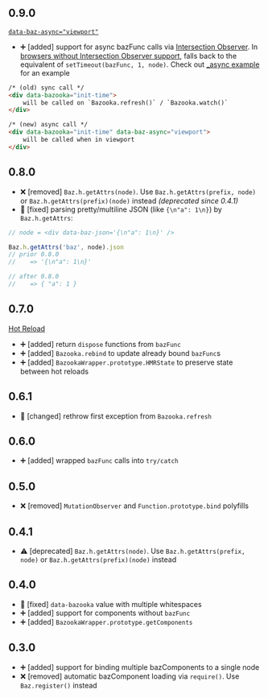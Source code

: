 ## 0.9.0

[`data-baz-async="viewport"`](https://github.com/seedofjoy/bazooka/blob/v0.9.0/docs/async-viewport.md)

* :heavy_plus_sign: [added] support for async bazFunc calls via [Intersection Observer](https://developer.mozilla.org/en-US/docs/Web/API/Intersection_Observer_API). In [browsers without Intersection Observer support](https://developer.mozilla.org/en-US/docs/Web/API/Intersection_Observer_API#Browser_compatibility), falls back to the equivalent of `setTimeout(bazFunc, 1, node)`. Check out [\_async example](/examples/_async) for an example

```html
/* (old) sync call */
<div data-bazooka="init-time">
    will be called on `Bazooka.refresh()` / `Bazooka.watch()`
</div>

/* (new) async call */
<div data-bazooka="init-time" data-baz-async="viewport">
    will be called when in viewport
</div>
```

## 0.8.0

* :x: [removed] `Baz.h.getAttrs(node)`. Use `Baz.h.getAttrs(prefix, node)` or `Baz.h.getAttrs(prefix)(node)` instead _(deprecated since 0.4.1)_
* :wrench: [fixed] parsing pretty/multiline JSON (like `{\n"a": 1\n}`) by `Baz.h.getAttrs`:

```javascript
// node = <div data-baz-json='{\n"a": 1\n}' />

Baz.h.getAttrs('baz', node).json
// prior 0.8.0
//    => '{\n"a": 1\n}'

// after 0.8.0
//    => { "a": 1 }
```

## 0.7.0

[Hot Reload](https://github.com/seedofjoy/bazooka/blob/v0.7.0/docs/hot-reloadable-bazfuncs.md)

* :heavy_plus_sign: [added] return `dispose` functions from `bazFunc`
* :heavy_plus_sign: [added] `Bazooka.rebind` to update already bound `bazFunc`s
* :heavy_plus_sign: [added] `BazookaWrapper.prototype.HMRState` to preserve state between hot reloads

## 0.6.1

* :wrench: [changed] rethrow first exception from `Bazooka.refresh`

## 0.6.0

* :heavy_plus_sign: [added] wrapped `bazFunc` calls into `try/catch`

## 0.5.0

* :x: [removed] `MutationObserver` and `Function.prototype.bind` polyfills

## 0.4.1

* :warning: [deprecated] `Baz.h.getAttrs(node)`. Use `Baz.h.getAttrs(prefix, node)` or `Baz.h.getAttrs(prefix)(node)` instead

## 0.4.0

* :wrench: [fixed] `data-bazooka` value with multiple whitespaces
* :heavy_plus_sign: [added] support for components without `bazFunc`
* :heavy_plus_sign: [added] `BazookaWrapper.prototype.getComponents`

## 0.3.0

* :heavy_plus_sign: [added] support for binding multiple bazComponents to a single node
* :x: [removed] automatic bazComponent loading via `require()`. Use `Baz.register()` instead

